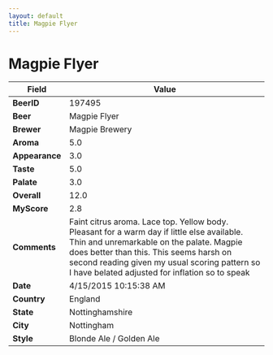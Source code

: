 ```yaml
---
layout: default
title: Magpie Flyer
---
```


# Magpie Flyer

| Field         | Value     |
|---------------|-----------|
| **BeerID** | 197495 |
| **Beer** | Magpie Flyer |
| **Brewer** | Magpie Brewery |
| **Aroma** | 5.0 |
| **Appearance** | 3.0 |
| **Taste** | 5.0 |
| **Palate** | 3.0 |
| **Overall** | 12.0 |
| **MyScore** | 2.8 |
| **Comments** | Faint citrus aroma. Lace top. Yellow body. Pleasant for a warm day if little else available. Thin and unremarkable on the palate. Magpie does better than this. This seems harsh on second reading given my usual scoring pattern so I have belated adjusted for inflation so to speak |
| **Date** | 4/15/2015 10:15:38 AM |
| **Country** | England |
| **State** | Nottinghamshire |
| **City** | Nottingham |
| **Style** | Blonde Ale / Golden Ale |
